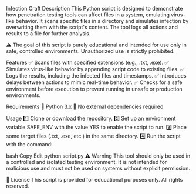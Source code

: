 Infection Craft
Description
This Python script is designed to demonstrate how penetration testing tools can affect files in a system, emulating virus-like behavior. It scans specific files in a directory and simulates infection by overwriting them with the script's content. The tool logs all actions and results to a file for further analysis.

⚠ The goal of this script is purely educational and intended for use only in safe, controlled environments. Unauthorized use is strictly prohibited.

Features
✅ Scans files with specified extensions (e.g., .txt, .exe).
✅ Simulates virus-like behavior by appending script code to existing files.
✅ Logs the results, including the infected files and timestamps.
✅ Introduces delays between actions to mimic real-time behavior.
✅ Checks for a safe environment before execution to prevent running in unsafe or production environments.

Requirements
🔹 Python 3.x
🔹 No external dependencies required

Usage
1️⃣ Clone or download the repository.
2️⃣ Set up an environment variable SAFE_ENV with the value YES to enable the script to run.
3️⃣ Place some target files (.txt, .exe, etc.) in the same directory.
4️⃣ Run the script with the command:

bash
Copy
Edit
python script.py
⚠ Warning
This tool should only be used in a controlled and isolated testing environment. It is not intended for malicious use and must not be used on systems without explicit permission.

📜 License
This script is provided for educational purposes only. All rights reserved.
